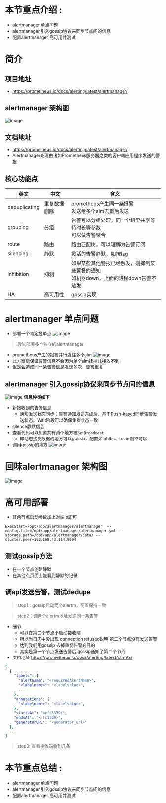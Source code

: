 # 本节重点介绍 :
- alertmanager 单点问题
- alertmanager 引入gossip协议来同步节点间的信息
- 配置alertmanager 高可用并测试


# 简介

## 项目地址
- https://prometheus.io/docs/alerting/latest/alertmanager/


## alertmanager 架构图
![image](pic/alertm_arch.png)


## 文档地址
- https://prometheus.io/docs/alerting/latest/alertmanager/
- Alertmanager处理由诸如Prometheus服务器之类的客户端应用程序发送的警报

## 核心功能点

|  英文   | 中文 | 含义  | 
|  ----  | ----  | ---- | 
| deduplicating	| 重复数据删除 |	prometheus产生同一条报警<br>发送给多个alm去重后发送  |  
| grouping	| 分组  |	告警可以分组处理，同一个组里共享等待时长等参数<br>可以做告警聚合 |  
| route	| 路由  |路由匹配树，可以理解为告警订阅 |  
| silencing 	| 静默  | 灵活的告警静默，如按tag | 
| inhibition  	| 抑制  | 如果某些其他警报已经触发，则抑制某些警报的通知 <br>如机器down，上面的进程down告警不触发| 
| HA  	| 高可用性  | gossip实现 | 
 
 

# alertmanager 单点问题
- 部署一个肯定是单点
![image](pic/s01.png)
> 尝试部署多个独立的alertmanager
-  prometheus产生的报警并行发往多个alm
![image](pic/s02.png) 
- 此方案能保证告警信息不会因为单个alm挂掉儿接收不到
- 但是会造成同一条告警信息发送多次，告警重复



## alertmanager 引入gossip协议来同步节点间的信息
![image](pic/s03.png) 
**信息种类如下**
- 新接收到的告警信息
    - 通知发送状态同步：告警通知发送完成后，基于Push-based同步告警发送状态。Wait阶段可以确保集群状态一致
- silence静默信息
- 查看代码可以知道共有两个地方被`SetBroadcast`
    - 即动态接受数据的地方可以gossip，配置如inhibit、route则不可以
- 调用gossip的地方
![image](pic/alertm_gossip.png)
 
# 回味alertmanager 架构图
![image](pic/alertm_arch.png)

# 高可用部署
- 其余节点启动参数加上对端ip即可
```shell script
ExecStart=/opt/app/alertmanager/alertmanager  --config.file=/opt/app/alertmanager/alertmanager.yml --storage.path=/opt/app/alertmanager/data/ --cluster.peer=192.168.43.114:9094 
```
## 测试gossip方法
- 在一个节点创建静默
- 在其他点页面上能看到静默的记录


## 调api发送告警，测试dedupe
> step1：gossip启动两个alertm，配置保持一致

> step2：调两个alertm地址发送同一条告警
- 细节
    - 可以在第二个节点不启动接收端
    - 所以当日志中没出现 connection refused说明 第二个节点没有发送告警
    - 达到我们用gossip 去掉重复告警的目的
    - 其实是第一个节点发送告警后  gossip通知了第二个节点
- 文档地址 https://prometheus.io/docs/alerting/latest/clients/
```yaml
[
  {
    "labels": {
      "alertname": "<requiredAlertName>",
      "<labelname>": "<labelvalue>",
      ...
    },
    "annotations": {
      "<labelname>": "<labelvalue>",
    },
    "startsAt": "<rfc3339>",
    "endsAt": "<rfc3339>",
    "generatorURL": "<generator_url>"
  },
  ...
]
```

> step3: 查看接收端收到几条



# 本节重点总结 :
- alertmanager 单点问题
- alertmanager 引入gossip协议来同步节点间的信息
- 配置alertmanager 高可用并测试
